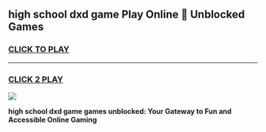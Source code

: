 
## high school dxd game Play Online 👋 Unblocked Games
<h3>
<a href="https://news.freeplayer.one?title=high_school_dxd_game&ref=17GH">CLICK TO PLAY</a></h3>
<hr>

<h3>
<a href="https://news.freeplayer.one?title=high_school_dxd_game&ref=17GH">CLICK 2 PLAY</a>
  
</h3>

<a href="https://news.freeplayer.one?title=high_school_dxd_game&ref=17GH/"><img src="https://clearcache.store/games.png"></a>


**high school dxd game games unblocked: Your Gateway to Fun and Accessible Online Gaming**
